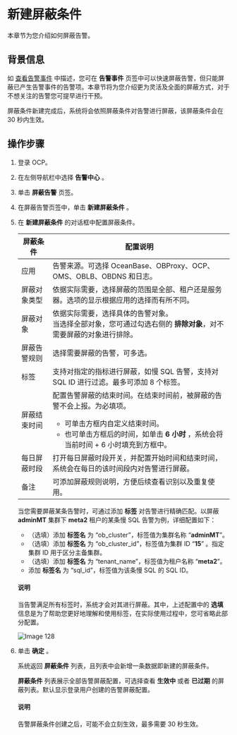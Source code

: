# 新建屏蔽条件

本章节为您介绍如何屏蔽告警。

## 背景信息

如 [查看告警事件](../700.view-an-alert-event.md) 中描述，您可在 **告警事件** 页签中可以快速屏蔽告警，但只能屏蔽已产生告警事件的告警项。本章节将为您介绍更为灵活及全面的屏蔽方式，对于不想关注的告警您可提早进行干预。

屏蔽条件新建完成后，系统将会依照屏蔽条件对告警进行屏蔽，该屏蔽条件会在 30 秒内生效。

## 操作步骤

1. 登录 OCP。

2. 在左侧导航栏中选择 **告警中心** 。

3. 单击 **屏蔽告警** 页签。

4. 在屏蔽告警页签中，单击 **新建屏蔽条件** 。

5. 在 **新建屏蔽条件** 的对话框中配置屏蔽条件。

   |  屏蔽条件  |    配置说明    |
   |--------|--------|
   | 应用     | 告警来源。可选择 OceanBase、OBProxy、OCP、OMS、OBLB、OBDNS 和日志。   |
   | 屏蔽对象类型   | 依据实际需要，选择屏蔽的范围是全部、租户还是服务器。选项的显示根据应用的选择而有所不同。   |
   | 屏蔽对象   | 依据实际需要，选择具体的告警对象。</br>当选择全部对象，您可通过勾选右侧的 **排除对象**，对不需要屏蔽的对象进行排除。  |
   |屏蔽告警规则   | 选择需要屏蔽的告警，可多选。|
   | 标签  | 支持对指定的指标进行屏蔽，如慢 SQL 告警，支持对 SQL ID 进行过滤。最多可添加 8 个标签。  |
   | 屏蔽结束时间   | 配置告警屏蔽的结束时间。在结束时间前，被屏蔽的告警不会上报。为必填项。 <ul><li>可单击方框内自定义结束时间。</li><li> 也可单击方框后的时间，如单击 **6 小时** ，系统会将当前时间 + 6 小时填充到方框中。</li>    |
   | 每日屏蔽时段 | 打开每日屏蔽时段开关，并配置开始时间和结束时间，系统会在每日的该时间段内对告警进行屏蔽。   |
   | 备注 | 可添加屏蔽规则说明，方便后续查看识别以及重复使用。   |

   当您需要屏蔽某条告警时，可通过添加 **标签** 对告警进行精确匹配。以屏蔽 **adminMT** 集群下 **meta2** 租户的某条慢 SQL 告警为例，详细配置如下：

      * （选填）添加 **标签名** 为 “ob_cluster”，标签值为集群名称 “**adminMT**”。
      * （选填）添加 **标签名** 为 “ob_cluster_id”，标签值为集群 ID “**15**” 。指定集群 ID 用于区分主备集群。
      * （选填）添加 **标签名** 为 “tenant_name”，标签值为租户名称 “**meta2**”。
      * 添加 **标签名** 为 “sql_id”，标签值为该条慢 SQL 的 SQL ID。

   <main id="notice" type='explain'>
    <h4>说明</h4>
    <p>当告警满足所有标签时，系统才会对其进行屏蔽。其中，上述配置中的 <strong>选填</strong> 信息是为了帮助您更好地理解和使用标签，在实际使用过程中，您可省略此部分配置。</p>
   </main>

   ![Image 128](https://obbusiness-private.oss-cn-shanghai.aliyuncs.com/doc/img/ocp/422/alerts/%E6%96%B0%E5%BB%BA%E5%B1%8F%E8%94%BD%E6%9D%A1%E4%BB%B61-1.png)

6. 单击 **确定** 。

   系统返回 **屏蔽条件** 列表，且列表中会新增一条数据即新建的屏蔽条件。

   **屏蔽条件** 列表展示全部告警屏蔽配置，可选择查看 **生效中** 或者 **已过期** 的屏蔽列表。默认显示登录用户创建的告警屏蔽配置。

   <main id="notice" type='explain'>
    <h4>说明</h4>
    <p>告警屏蔽条件创建之后，可能不会立刻生效，最多需要 30 秒生效。</p>
   </main>
